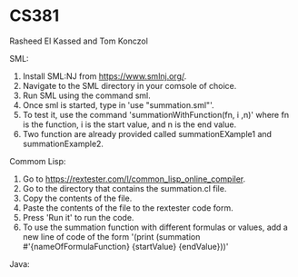 # CS381
Rasheed El Kassed and Tom Konczol

SML:
1) Install SML:NJ from https://www.smlnj.org/. 
2) Navigate to the SML directory in your comsole of choice. 
3) Run SML using the command sml. 
4) Once sml is started, type in 'use "summation.sml"'.
5) To test it, use the command 'summationWithFunction(fn, i ,n)' where fn is the function, i is the start value, and n is the end value.
6) Two function are already provided called summationEXample1 and summationExample2.

Commom Lisp:
1) Go to https://rextester.com/l/common_lisp_online_compiler.
2) Go to the directory that contains the summation.cl file.
3) Copy the contents of the file.
4) Paste the contents of the file to the rextester code form.
5) Press 'Run it' to run the code.
6) To use the summation function with different formulas or values, add a new line of code of the form '(print (summation #'{nameOfFormulaFunction} {startValue} {endValue}))'

Java:
